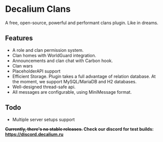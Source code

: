 # Decalium Clans

A free, open-source, powerful and performant clans plugin. Like in dreams.

## Features
- A role and clan permission system.
- Clan homes with WorldGuard integration.
- Announcements and clan chat with Carbon hook.
- Clan wars
- PlaceholderAPI support
- Efficient Storage. Plugin takes a full advantage of relation database. At the moment, we support MySQL/MariaDB and H2 databases. 
- Well-designed thread-safe api.
- All messages are configurable, using MiniMessage format.


## Todo
- Multiple server setups support


~~<b>Currently, there's no stable releases.~~
Check our discord for test builds: https://discord.decalium.ru
